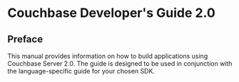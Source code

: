 <a id="couchbase-devguide-2-0"></a>

# Couchbase Developer's Guide 2.0

<a id="couchbase-devguide-preface"></a>

## Preface

This manual provides information on how to build applications using Couchbase
Server 2.0. The guide is designed to be used in conjunction with the
language-specific guide for your chosen SDK.

<a id="couchbase-introduction"></a>
